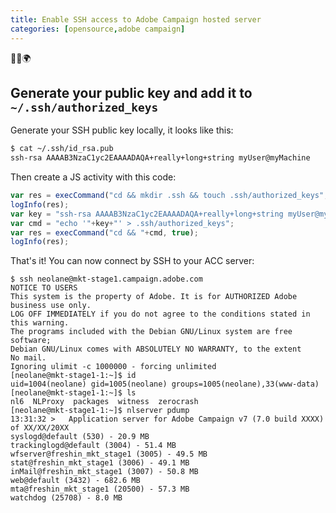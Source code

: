 ```yaml
---
title: Enable SSH access to Adobe Campaign hosted server
categories: [opensource,adobe campaign]
---
```


<p class="text-center">🐍👑🌍</p>


## Generate your public key and add it to `~/.ssh/authorized_keys`

Generate your SSH public key locally, it looks like this:
```bash
$ cat ~/.ssh/id_rsa.pub
ssh-rsa AAAAB3NzaC1yc2EAAAADAQA+really+long+string myUser@myMachine
```

Then create a JS activity with this code:
```js
var res = execCommand("cd && mkdir .ssh && touch .ssh/authorized_keys", true);
logInfo(res);
var key = "ssh-rsa AAAAB3NzaC1yc2EAAAADAQA+really+long+string myUser@myMachine";
var cmd = "echo '"+key+"' > .ssh/authorized_keys";
var res = execCommand("cd && "+cmd, true);
logInfo(res);
```

That's it! You can now connect by SSH to your ACC server:
```console
$ ssh neolane@mkt-stage1.campaign.adobe.com
NOTICE TO USERS
This system is the property of Adobe. It is for AUTHORIZED Adobe business use only.
LOG OFF IMMEDIATELY if you do not agree to the conditions stated in this warning.
The programs included with the Debian GNU/Linux system are free software;
Debian GNU/Linux comes with ABSOLUTELY NO WARRANTY, to the extent
No mail.
Ignoring ulimit -c 1000000 - forcing unlimited
[neolane@mkt-stage1-1:~]$ id
uid=1004(neolane) gid=1005(neolane) groups=1005(neolane),33(www-data)
[neolane@mkt-stage1-1:~]$ ls
nl6  NLProxy  packages  witness  zerocrash
[neolane@mkt-stage1-1:~]$ nlserver pdump
13:31:32 >   Application server for Adobe Campaign v7 (7.0 build XXXX) of XX/XX/20XX
syslogd@default (530) - 20.9 MB
trackinglogd@default (3004) - 51.4 MB
wfserver@freshin_mkt_stage1 (3005) - 49.5 MB
stat@freshin_mkt_stage1 (3006) - 49.1 MB
inMail@freshin_mkt_stage1 (3007) - 50.8 MB
web@default (3432) - 682.6 MB
mta@freshin_mkt_stage1 (20500) - 57.3 MB
watchdog (25708) - 8.0 MB
```

